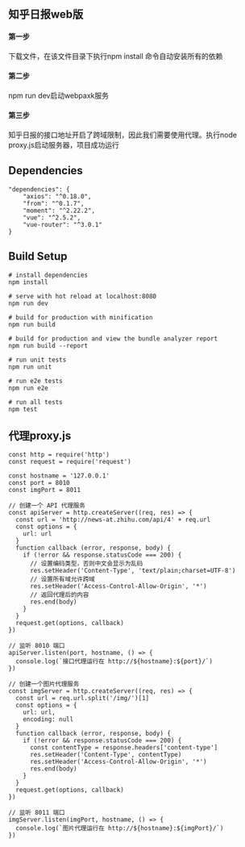 ## 知乎日报web版
#### 第一步
下载文件，在该文件目录下执行npm install 命令自动安装所有的依赖
#### 第二步
npm run dev启动webpaxk服务
#### 第三步
知乎日报的接口地址开启了跨域限制，因此我们需要使用代理。执行node proxy.js启动服务器，项目成功运行
## Dependencies
  	
	"dependencies": {
	    "axios": "^0.18.0",
	    "from": "^0.1.7",
	    "moment": "^2.22.2",
	    "vue": "^2.5.2",
	    "vue-router": "^3.0.1"
  	}
 
## Build Setup


	# install dependencies
	npm install
	
	# serve with hot reload at localhost:8080
	npm run dev
	
	# build for production with minification
	npm run build
	
	# build for production and view the bundle analyzer report
	npm run build --report
	
	# run unit tests
	npm run unit
	
	# run e2e tests
	npm run e2e
	
	# run all tests
	npm test

## 代理proxy.js

	const http = require('http')
	const request = require('request')
	
	const hostname = '127.0.0.1'
	const port = 8010
	const imgPort = 8011
	
	// 创建一个 API 代理服务
	const apiServer = http.createServer((req, res) => {
	  const url = 'http://news-at.zhihu.com/api/4' + req.url
	  const options = {
	    url: url
	  }
	  function callback (error, response, body) {
	    if (!error && response.statusCode === 200) {
	      // 设置编码类型，否则中文会显示为乱码
	      res.setHeader('Content-Type', 'text/plain;charset=UTF-8')
	      // 设置所有域允许跨域
	      res.setHeader('Access-Control-Allow-Origin', '*')
	      // 返回代理后的内容
	      res.end(body)
	    }
	  }
	  request.get(options, callback)
	})

	// 监听 8010 端口
	apiServer.listen(port, hostname, () => {
	  console.log(`接口代理运行在 http://${hostname}:${port}/`)
	})

	// 创建一个图片代理服务
	const imgServer = http.createServer((req, res) => {
	  const url = req.url.split('/img/')[1]
	  const options = {
	    url: url,
	    encoding: null
	  }
	  function callback (error, response, body) {
	    if (!error && response.statusCode === 200) {
	      const contentType = response.headers['content-type']
	      res.setHeader('Content-Type', contentType)
	      res.setHeader('Access-Control-Allow-Origin', '*')
	      res.end(body)
	    }
	  }
	  request.get(options, callback)
	})

	// 监听 8011 端口
	imgServer.listen(imgPort, hostname, () => {
	  console.log(`图片代理运行在 http://${hostname}:${imgPort}/`)
	})

